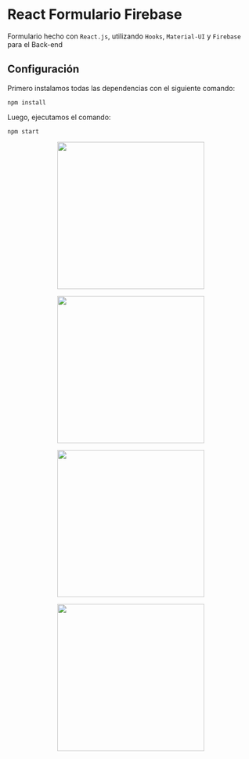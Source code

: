 # React Formulario Firebase

Formulario hecho con `React.js`, utilizando `Hooks`, `Material-UI` y `Firebase` para el Back-end

## Configuración

Primero instalamos todas las dependencias con el siguiente comando:
``` 
npm install
```

Luego, ejecutamos el comando:
```
npm start
```

<p align="center">
  <img src="https://user-images.githubusercontent.com/65865555/124881812-26981b80-dfa6-11eb-8e77-1aedad3dd707.png" width="300">
</p>

<p align="center">
  <img src="https://user-images.githubusercontent.com/65865555/124881815-26981b80-dfa6-11eb-91d0-5361cff5abf1.png" width="300">
</p>

<p align="center">
  <img src="https://user-images.githubusercontent.com/65865555/124881818-27c94880-dfa6-11eb-9f0c-6b29c263d0db.png" width="300">
</p>

<p align="center">
  <img src="https://user-images.githubusercontent.com/65865555/124881806-2566ee80-dfa6-11eb-96d4-b6ee1297e0c9.png" width="300">
</p>
